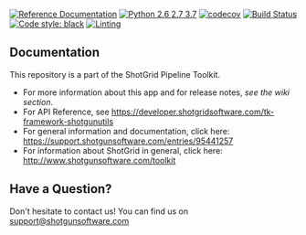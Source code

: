 [![Reference Documentation](http://img.shields.io/badge/doc-reference-blue.svg)](http://developer.shotgridsoftware.com/tk-framework-shotgunutils)
[![Python 2.6 2.7 3.7](https://img.shields.io/badge/python-2.6%20%7C%202.7%20%7C%203.7-blue.svg)](https://www.python.org/)
[![codecov](https://codecov.io/gh/shotgunsoftware/tk-framework-shotgunutils/branch/master/graph/badge.svg)](https://codecov.io/gh/shotgunsoftware/tk-framework-shotgunutils)
[![Build Status](https://dev.azure.com/shotgun-ecosystem/Toolkit/_apis/build/status/Frameworks/tk-framework-shotgunutils?branchName=master)](https://dev.azure.com/shotgun-ecosystem/Toolkit/_build/latest?definitionId=44&branchName=master)
[![Code style: black](https://img.shields.io/badge/code%20style-black-000000.svg)](https://github.com/psf/black)
[![Linting](https://img.shields.io/badge/PEP8%20by-Hound%20CI-a873d1.svg)](https://houndci.com)

## Documentation
This repository is a part of the ShotGrid Pipeline Toolkit.

- For more information about this app and for release notes, *see the wiki section*.
- For API Reference, see https://developer.shotgridsoftware.com/tk-framework-shotgunutils
- For general information and documentation, click here: https://support.shotgunsoftware.com/entries/95441257
- For information about ShotGrid in general, click here: http://www.shotgunsoftware.com/toolkit

## Have a Question?
Don't hesitate to contact us! You can find us on support@shotgunsoftware.com
